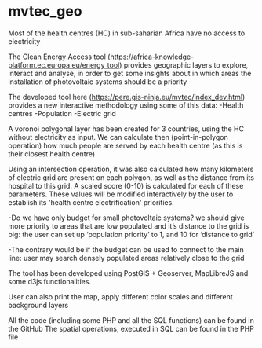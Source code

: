 # mvtec_geo
Most of the health centres (HC) in sub-saharian Africa have no access to electricity

The Clean Energy Access tool (https://africa-knowledge-platform.ec.europa.eu/energy_tool) provides geographic layers to explore, interact and analyse, in order to get some insights about in which areas the installation of photovoltaic systems should be a priority

The developed tool here (https://pere.gis-ninja.eu/mvtec/index_dev.html) provides a new interactive methodology using some of this data:
-Health centres
-Population
-Electric grid

A voronoi polygonal layer has been created for 3 countries, using the HC without electricity as input. 
We can calculate then (point-in-polygon operation) how much people are served by each health centre (as this is their closest health centre)

Using an intersection operation, it was also calculated how many kilometers of electric grid are present on each polygon, as well as the distance from its hospital to this grid.
A scaled score (0-10) is calculated for each of these parameters. These values will be modified interactively by the user to establish its 'health centre electrification' priorities.

-Do we have only budget for small photovoltaic systems? we should give more priority to areas that are low populated and it’s distance to the grid is big: the user can set up ‘population priority’ to 1, and 10 for ‘distance to grid’

-The contrary would be if the budget can be used to connect to the main line: user may search densely populated areas relatively close to the grid

The tool has been developed using PostGIS + Geoserver, MapLibreJS and some d3js functionalities.

User can also print the map, apply different color scales and different background layers

All the code (including some PHP and all the SQL functions) can be found in the GitHub
The spatial operations, executed in SQL can be found in the PHP file 
